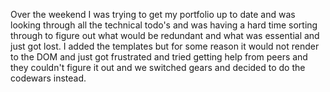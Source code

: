 Over the weekend I was trying to get my portfolio up to date and was looking through all the technical todo's and was having a hard time sorting through to figure out what would be redundant and what was essential and just got lost. I added the templates but for some reason it would not render to the DOM and just got frustrated and tried getting help from peers and they couldn't figure it out and we switched gears and decided to do the codewars instead.
